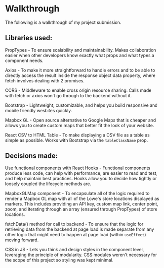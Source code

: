 # Walkthrough

The following is a walkthrough of my project submission.

## Libraries used:

PropTypes - To ensure scalability and maintainability. Makes collaboration easier when other developers know exactly what props and what types a component needs.

Axios - To make it more straightforward to handle errors and to be able to directly access the result inside the response object data property, where fetch involves dealing with 2 promises.

CORS - Middleware to enable cross origin resource sharing. Calls made with fetch or axios won't go through to the backend without it.

Bootstrap - Lightweight, customizable, and helps you build responsive and mobile friendly wesbites quickly.

Mapbox GL - Open source alternative to Google Maps that is cheaper and allows you to create custom maps that better fit the look of your website.

React CSV to HTML Table - To make displaying a CSV file as a table as simple as possible. Works with Bootstrap via the `tableClassName` prop.

## Decisions made:

Use functional components with React Hooks - Functional components produce less code, can help with performance, are easier to read and test, and help maintain best practices. Hooks allow you to decide how tightly or loosely coupled the lifecycle methods are.

MapboxGLMap component - To encapsulate all of the logic required to render a Mapbox GL map with all of the Lowe's store locations displayed as markers. This includes providing an API key, custom map link, center point, zoom, and iterating through an array (ensured through PropTypes) of store locations.

fetchData() method for call to backend - To ensure that the logic for retrieving data from the backend at page load is made separate from any other logic that might need to happen at page load (within `useEffect`) moving forward.

CSS in JS - Lets you think and design styles in the component level, leveraging the principle of modularity. CSS modules weren't necessary for the scope of this project so styling was kept minimal.